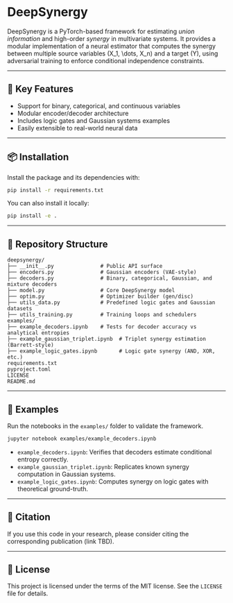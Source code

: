 # DeepSynergy

DeepSynergy is a PyTorch-based framework for estimating *union information* and high-order *synergy* in multivariate systems. It provides a modular implementation of a neural estimator that computes the synergy between multiple source variables \(X_1, \dots, X_n\) and a target \(Y\), using adversarial training to enforce conditional independence constraints.

---

## 🧠 Key Features

- Support for binary, categorical, and continuous variables
- Modular encoder/decoder architecture
- Includes logic gates and Gaussian systems examples
- Easily extensible to real-world neural data

---

## 📦 Installation

Install the package and its dependencies with:

```bash
pip install -r requirements.txt
```

You can also install it locally:

```bash
pip install -e .
```

---

## 📁 Repository Structure

```text
deepsynergy/
├── __init__.py               # Public API surface
├── encoders.py               # Gaussian encoders (VAE-style)
├── decoders.py               # Binary, categorical, Gaussian, and mixture decoders
├── model.py                  # Core DeepSynergy model
├── optim.py                  # Optimizer builder (gen/disc)
├── utils_data.py             # Predefined logic gates and Gaussian datasets
├── utils_training.py         # Training loops and schedulers
examples/
├── example_decoders.ipynb    # Tests for decoder accuracy vs analytical entropies
├── example_gaussian_triplet.ipynb  # Triplet synergy estimation (Barrett-style)
├── example_logic_gates.ipynb       # Logic gate synergy (AND, XOR, etc.)
requirements.txt
pyproject.toml
LICENSE
README.md
```

---

## 🧪 Examples

Run the notebooks in the `examples/` folder to validate the framework.

```bash
jupyter notebook examples/example_decoders.ipynb
```

- `example_decoders.ipynb`: Verifies that decoders estimate conditional entropy correctly.
- `example_gaussian_triplet.ipynb`: Replicates known synergy computation in Gaussian systems.
- `example_logic_gates.ipynb`: Computes synergy on logic gates with theoretical ground-truth.

---

## 🔬 Citation

If you use this code in your research, please consider citing the corresponding publication (link TBD).

---

## 📝 License

This project is licensed under the terms of the MIT license. See the `LICENSE` file for details.
